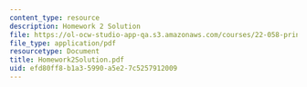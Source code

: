 ```yaml
---
content_type: resource
description: Homework 2 Solution
file: https://ol-ocw-studio-app-qa.s3.amazonaws.com/courses/22-058-principles-of-medical-imaging-fall-2002/efd80ff8b1a35990a5e27c5257912009_Homework2Solution.pdf
file_type: application/pdf
resourcetype: Document
title: Homework2Solution.pdf
uid: efd80ff8-b1a3-5990-a5e2-7c5257912009
---
```

